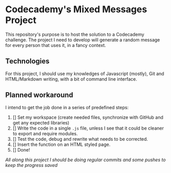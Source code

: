 # Codecademy's Mixed Messages Project

This repository's purpose is to host the solution to a Codecademy challenge.
The project I need to develop will generate a random message for every person that uses it, in a fancy context.

## Technologies

For this project, I should use my knowledges of Javascript (mostly), Git and HTML/Markdown writing, with a bit of command line interface.

## Planned workaround

I intend to get the job done in a series of predefined steps:

1. [] Set my workspace (create needed files, synchronize with GitHub and get any expected libraries)
2. [] Write the code in a single `.js` file, unless I see that it could be cleaner to export and require modules.
3. [] Test the code, debug and rewrite what needs to be corrected.
4. [] Insert the function on an HTML styled page.
5. [] Done!

*All along this project I should be doing regular commits and some pushes to keep the progress saved*

